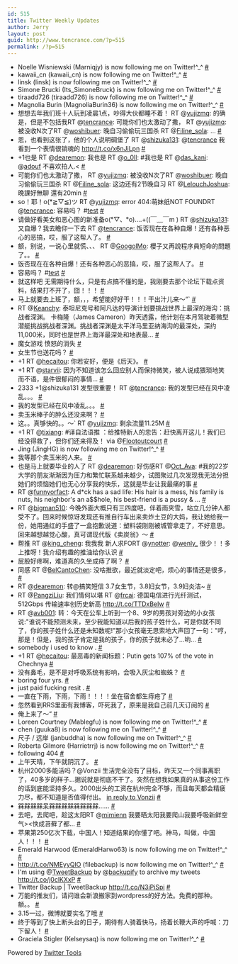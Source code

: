 ```yaml
---
id: 515
title: Twitter Weekly Updates
author: Jerry
layout: post
guid: http://www.tencrance.com/?p=515
permalink: /?p=515
---
```

<ul class="aktt_tweet_digest">
  <li>
    Noelle Wisniewski (Marniqjy) is now following me on Twitter!^_^ <a class="aktt_tweet_time" href="http://twitter.com/tencrance/statuses/178810584068927488">#</a>
  </li>
  <li>
    kawaii_cn (kawaii_cn) is now following me on Twitter!^_^ <a class="aktt_tweet_time" href="http://twitter.com/tencrance/statuses/178765364262473728">#</a>
  </li>
  <li>
    linsk (linsk) is now following me on Twitter!^_^ <a class="aktt_tweet_time" href="http://twitter.com/tencrance/statuses/178467210308763648">#</a>
  </li>
  <li>
    Simone Brucki (Its_SimoneBruck) is now following me on Twitter!^_^ <a class="aktt_tweet_time" href="http://twitter.com/tencrance/statuses/178304999560974336">#</a>
  </li>
  <li>
    tiraadd726 (tiraadd726) is now following me on Twitter!^_^ <a class="aktt_tweet_time" href="http://twitter.com/tencrance/statuses/178278438535299075">#</a>
  </li>
  <li>
    Magnolia Burin (MagnoliaBurin36) is now following me on Twitter!^_^ <a class="aktt_tweet_time" href="http://twitter.com/tencrance/statuses/177991483230666752">#</a>
  </li>
  <li>
    想想去年我们班十人玩到凌晨1点，吵得大伙都睡不着！ RT @<a class="aktt_username" href="http://twitter.com/yujizmq">yujizmq</a>: 的确是，但是不包括我RT @<a class="aktt_username" href="http://twitter.com/tencrance">tencrance</a>: 可能你们也太激动了撒， RT @<a class="aktt_username" href="http://twitter.com/yujizmq">yujizmq</a>: 被没收N次了RT @<a class="aktt_username" href="http://twitter.com/woshibuer">woshibuer</a>: 晚自习偷偷玩三国杀 RT @<a class="aktt_username" href="http://twitter.com/Filine_sola">Filine_sola</a>: &#8230; <a class="aktt_tweet_time" href="http://twitter.com/tencrance/statuses/177738720311652353">#</a>
  </li>
  <li>
    恩，也看到这张了，他的个人说明碉堡了 RT @<a class="aktt_username" href="http://twitter.com/shizuka131">shizuka131</a>: @<a class="aktt_username" href="http://twitter.com/tencrance">tencrance</a> 我看到一个表情很销魂的 <a href="http://t.co/x6nJiLpn" rel="nofollow">http://t.co/x6nJiLpn</a> <a class="aktt_tweet_time" href="http://twitter.com/tencrance/statuses/177738560886145026">#</a>
  </li>
  <li>
    +1也是 RT @<a class="aktt_username" href="http://twitter.com/dearemon">dearemon</a>: 我也是 RT @<a class="aktt_username" href="http://twitter.com/o_0Il">o_0Il</a>: #我也是 RT @<a class="aktt_username" href="http://twitter.com/das_kani">das_kani</a>: @<a class="aktt_username" href="http://twitter.com/adouf">adouf</a> 不喜欢拍人.< <a class="aktt_tweet_time" href="http://twitter.com/tencrance/statuses/177732354813607937">#</a>
  </li>
  <li>
    可能你们也太激动了撒， RT @<a class="aktt_username" href="http://twitter.com/yujizmq">yujizmq</a>: 被没收N次了RT @<a class="aktt_username" href="http://twitter.com/woshibuer">woshibuer</a>: 晚自习偷偷玩三国杀 RT @<a class="aktt_username" href="http://twitter.com/Filine_sola">Filine_sola</a>: 这边还有2节晚自习 RT @<a class="aktt_username" href="http://twitter.com/LelouchJoshua">LelouchJoshua</a>: 晚課好無聊 還有20min <a class="aktt_tweet_time" href="http://twitter.com/tencrance/statuses/177732297838182400">#</a>
  </li>
  <li>
    so！耶！o(*≧▽≦)ツ RT @<a class="aktt_username" href="http://twitter.com/yujizmq">yujizmq</a>: error 404:萌妹纸NOT FOUNDRT @<a class="aktt_username" href="http://twitter.com/tencrance">tencrance</a>: 容易吗？ #<a class="aktt_hashtag" href="http://search.twitter.com/search?q=%23test">test</a> <a class="aktt_tweet_time" href="http://twitter.com/tencrance/statuses/177732143454228480">#</a>
  </li>
  <li>
    请做好看美女和恶心图的新准备o(&deg;▽、&deg;o)&#8230;.+((￣﹏￣m ) RT @<a class="aktt_username" href="http://twitter.com/shizuka131">shizuka131</a>: 又自爆？我去瞻仰一下去 RT @<a class="aktt_username" href="http://twitter.com/tencrance">tencrance</a>: 饭否现在在各种自爆！还有各种恶心的恶搞，哎，服了这帮人了。 <a class="aktt_tweet_time" href="http://twitter.com/tencrance/statuses/177731909567266816">#</a>
  </li>
  <li>
    额，别说，一说心里就慌、、、 RT @<a class="aktt_username" href="http://twitter.com/GoogolMo">GoogolMo</a>: 櫻子又再說程序員短命的問題了。。 <a class="aktt_tweet_time" href="http://twitter.com/tencrance/statuses/177730974635921408">#</a>
  </li>
  <li>
    饭否现在在各种自爆！还有各种恶心的恶搞，哎，服了这帮人了。 <a class="aktt_tweet_time" href="http://twitter.com/tencrance/statuses/177730823276081152">#</a>
  </li>
  <li>
    容易吗？ #<a class="aktt_hashtag" href="http://search.twitter.com/search?q=%23test">test</a> <a class="aktt_tweet_time" href="http://twitter.com/tencrance/statuses/177730644128956416">#</a>
  </li>
  <li>
    就这样吧 无需期待什么，只是有点搞不懂的是，我刚要去那个论坛下载点资料，结果打不开了，囧！！！ <a class="aktt_tweet_time" href="http://twitter.com/tencrance/statuses/177729851300655105">#</a>
  </li>
  <li>
    马上就要去上班了，额，，，希望能好好干！！！干出汁儿来～&#8220;` <a class="aktt_tweet_time" href="http://twitter.com/tencrance/statuses/177729554511691776">#</a>
  </li>
  <li>
    RT @<a class="aktt_username" href="http://twitter.com/Keanchy">Keanchy</a>: 泰坦尼克号和阿凡达的导演计划要挑战世界上最深的海沟：挑战者深渊。 卡梅隆（James Cameron）昨天透露，他计划在本月驾驶着微型潜艇挑战挑战者深渊。挑战者深渊是太平洋马里亚纳海沟的最深处，深约11,000米，同时也是世界上海洋最深处和地表最&#8230; <a class="aktt_tweet_time" href="http://twitter.com/tencrance/statuses/177706188069273600">#</a>
  </li>
  <li>
    魔女游戏 愤怒的消失 <a class="aktt_tweet_time" href="http://twitter.com/tencrance/statuses/177705641224318976">#<!--more--></a>
  </li>
  
  <li>
    女生节也送花吗？ <a class="aktt_tweet_time" href="http://twitter.com/tencrance/statuses/177705462748282880">#</a>
  </li>
  <li>
    +1 RT @<a class="aktt_username" href="http://twitter.com/hecaitou">hecaitou</a>: 你若安好，便是《后天》。 <a class="aktt_tweet_time" href="http://twitter.com/tencrance/statuses/177705369928343552">#</a>
  </li>
  <li>
    +1 RT @<a class="aktt_username" href="http://twitter.com/starvii">starvii</a>: 因为不知道该怎么回应别人而保持微笑，被人说成猥琐地笑而不语，是件很郁闷的事情&hellip; <a class="aktt_tweet_time" href="http://twitter.com/tencrance/statuses/177593428761255936">#</a>
  </li>
  <li>
    2333 +1@shizuka131 发型很重要！ RT @<a class="aktt_username" href="http://twitter.com/tencrance">tencrance</a>: 我的发型已经在风中凌乱。。。 <a class="aktt_tweet_time" href="http://twitter.com/tencrance/statuses/177401380301062144">#</a>
  </li>
  <li>
    我的发型已经在风中凌乱。。。 <a class="aktt_tweet_time" href="http://twitter.com/tencrance/statuses/177386494988779520">#</a>
  </li>
  <li>
    卖玉米棒子的肿么还没来啊？ <a class="aktt_tweet_time" href="http://twitter.com/tencrance/statuses/177386423769501696">#</a>
  </li>
  <li>
    这。。真够快的。。～` RT @<a class="aktt_username" href="http://twitter.com/yujizmq">yujizmq</a>: 剩余流量11.25M <a class="aktt_tweet_time" href="http://twitter.com/tencrance/statuses/177386305980866560">#</a>
  </li>
  <li>
    +1 RT @<a class="aktt_username" href="http://twitter.com/tixiang">tixiang</a>: #译自法语推 ：给推特新人的忠告：赶快离开这儿！我们已经没得救了，但你们还来得及！ via @<a class="aktt_username" href="http://twitter.com/Flootoutcourt">Flootoutcourt</a> <a class="aktt_tweet_time" href="http://twitter.com/tencrance/statuses/177386216411500545">#</a>
  </li>
  <li>
    Jing (JingHG) is now following me on Twitter!^_^ <a class="aktt_tweet_time" href="http://twitter.com/tencrance/statuses/177376160878043139">#</a>
  </li>
  <li>
    我等那个卖玉米的人来。 <a class="aktt_tweet_time" href="http://twitter.com/tencrance/statuses/177374892407263232">#</a>
  </li>
  <li>
    也是马上就要毕业的人了 RT @<a class="aktt_username" href="http://twitter.com/dearemon">dearemon</a>: 好伤感RT @<a class="aktt_username" href="http://twitter.com/Oct_Ava">Oct_Ava</a>: #我的22岁 大学的朋友渐渐因为压力和繁忙联系越来越少，试图聚过几次发现我无法分担她们的烦恼她们也无心分享我的快乐，这就是毕业让我最痛的事 <a class="aktt_tweet_time" href="http://twitter.com/tencrance/statuses/177373086855868416">#</a>
  </li>
  <li>
    RT @<a class="aktt_username" href="http://twitter.com/funnyorfact">funnyorfact</a>: A d*ck has a sad life: His hair is a mess, his family is nuts, his neighbor's an a$$hole, his best-friend is a pussy & &#8230; <a class="aktt_tweet_time" href="http://twitter.com/tencrance/statuses/177370827845668864">#</a>
  </li>
  <li>
    RT @<a class="aktt_username" href="http://twitter.com/bigman510">bigman510</a>: 今晚外面大概只有三四度吧，伴着雨夹雪，站立几分钟人都受不了。回来时候惊讶发现还有推自行车出来卖炸土豆的大妈，我让她给我一份，她用通红的手盛了一盒抱歉说道：塑料袋刚刚被城管拿走了，不好意思。回来越想越觉心酸，真可谓现代版《卖炭翁》～ <a class="aktt_tweet_time" href="http://twitter.com/tencrance/statuses/177370646106484736">#</a>
  </li>
  <li>
    帮推 RT @<a class="aktt_username" href="http://twitter.com/king_cheng">king_cheng</a>: 我我我 新人求FORT @<a class="aktt_username" href="http://twitter.com/ynotter">ynotter</a>: @<a class="aktt_username" href="http://twitter.com/wenly_">wenly_</a> 很少！！多上推呀！我介绍有趣的推油给你认识 <a class="aktt_tweet_time" href="http://twitter.com/tencrance/statuses/177370582382415872">#</a>
  </li>
  <li>
    屁股好疼啊，难道真的久坐成痔了啊？ <a class="aktt_tweet_time" href="http://twitter.com/tencrance/statuses/177370549377437696">#</a>
  </li>
  <li>
    同感 RT @<a class="aktt_username" href="http://twitter.com/BelCantoChen">BelCantoChen</a>: 没啥推欲，最近就淡定吧，烦心的事情还是很多， <a class="aktt_tweet_time" href="http://twitter.com/tencrance/statuses/177370406477504512">#</a>
  </li>
  <li>
    RT @<a class="aktt_username" href="http://twitter.com/dearemon">dearemon</a>: 转@搞笑短信 3.7女生节，3.8妇女节，3.9妇炎洁~ <a class="aktt_tweet_time" href="http://twitter.com/tencrance/statuses/177370359778119680">#</a>
  </li>
  <li>
    RT @<a class="aktt_username" href="http://twitter.com/PangziLiu">PangziLiu</a>: 我们情何以堪 RT @<a class="aktt_username" href="http://twitter.com/frcai">frcai</a>: 德国电信进行光纤测试，512Gbps 传输速率创历史新高 <a href="http://t.co/TTDxBeIw" rel="nofollow">http://t.co/TTDxBeIw</a> <a class="aktt_tweet_time" href="http://twitter.com/tencrance/statuses/177370292551823360">#</a>
  </li>
  <li>
    RT @<a class="aktt_username" href="http://twitter.com/avb001">avb001</a>: 转：今天在公车上听到一个8、9岁的男孩对旁边的小女孩说:"谁说不能预测未来，至少我能知道以后我的孩子姓什么，可是你就不同了，你的孩子姓什么还是未知数呢!"那小女孩毫无思索地大声回了一句："哼，那是！但是，我的孩子肯定是我的孩子，你的孩子就未必了&hellip;哟&#8230; <a class="aktt_tweet_time" href="http://twitter.com/tencrance/statuses/177370275615215617">#</a>
  </li>
  <li>
    somebody i used to know . <a class="aktt_tweet_time" href="http://twitter.com/tencrance/statuses/177367084056051712">#</a>
  </li>
  <li>
    +1 RT @<a class="aktt_username" href="http://twitter.com/hecaitou">hecaitou</a>: 最恶毒的新闻标题：Putin gets 107% of the vote in Chechnya <a class="aktt_tweet_time" href="http://twitter.com/tencrance/statuses/177366940623454209">#</a>
  </li>
  <li>
    没有鼻毛，是不是对呼吸系统有影响，会吸入灰尘和蜘蛛？ <a class="aktt_tweet_time" href="http://twitter.com/tencrance/statuses/177366805961117696">#</a>
  </li>
  <li>
    boring four yrs. <a class="aktt_tweet_time" href="http://twitter.com/tencrance/statuses/177366482169249793">#</a>
  </li>
  <li>
    just paid fucking resit . <a class="aktt_tweet_time" href="http://twitter.com/tencrance/statuses/177366400598409216">#</a>
  </li>
  <li>
    一直在下雨，下雨，下雨！！！！坐在宿舍都生痔疮了 <a class="aktt_tweet_time" href="http://twitter.com/tencrance/statuses/177365495555702785">#</a>
  </li>
  <li>
    忽然看到RRS里面有我博客，吓死我了，原来是我自己前几天订阅的 <a class="aktt_tweet_time" href="http://twitter.com/tencrance/statuses/177365400353386496">#</a>
  </li>
  <li>
    俺上来了～&#8220; <a class="aktt_tweet_time" href="http://twitter.com/tencrance/statuses/177364867123126273">#</a>
  </li>
  <li>
    Loreen Courtney (Mablegfu) is now following me on Twitter!^_^ <a class="aktt_tweet_time" href="http://twitter.com/tencrance/statuses/177338482799296512">#</a>
  </li>
  <li>
    chen (guuka8) is now following me on Twitter!^_^ <a class="aktt_tweet_time" href="http://twitter.com/tencrance/statuses/177025338772176896">#</a>
  </li>
  <li>
    尺子 / 远岸 (janbuddha) is now following me on Twitter!^_^ <a class="aktt_tweet_time" href="http://twitter.com/tencrance/statuses/176983634207719424">#</a>
  </li>
  <li>
    Roberta Gilmore (Harrietrrj) is now following me on Twitter!^_^ <a class="aktt_tweet_time" href="http://twitter.com/tencrance/statuses/176942140037939200">#</a>
  </li>
  <li>
    following 404 <a class="aktt_tweet_time" href="http://twitter.com/tencrance/statuses/176932526802219008">#</a>
  </li>
  <li>
    上午天晴，下午就阴沉了。 <a class="aktt_tweet_time" href="http://twitter.com/tencrance/statuses/176931672036610050">#</a>
  </li>
  <li>
    杭州2000多能活吗？@Vonzii 生活完全没有了目标，昨天又一个同事离职了，40多岁的样子&hellip;据说就是彻底不干了。突然在想我如果真的从事这份工作的话到底能坚持多久。2000出头的工资在杭州完全不够，而且每天都会精疲力尽，都不知道是否值得付出。 <a class="aktt_tweet_reply" href="http://twitter.com/Vonzii/statuses/176880414797991936">in reply to Vonzii</a> <a class="aktt_tweet_time" href="http://twitter.com/tencrance/statuses/176880789408063488">#</a>
  </li>
  <li>
    槑槑槑槑呆槑槑槑槑槑槑槑槑&hellip;&hellip; <a class="aktt_tweet_time" href="http://twitter.com/tencrance/statuses/176870429321998336">#</a>
  </li>
  <li>
    去吧，去爬吧，趁这太阳RT @<a class="aktt_username" href="http://twitter.com/mimienn">mimienn</a> 我要晒太阳我要爬山我要呼吸新鲜空气><快成苔藓了都&hellip; <a class="aktt_tweet_time" href="http://twitter.com/tencrance/statuses/176853053864017922">#</a>
  </li>
  <li>
    苹果第250亿次下载，中国人！知道结果的你懂了吧。神马，叫做，中国人！！！ <a class="aktt_tweet_time" href="http://twitter.com/tencrance/statuses/176687878292774912">#</a>
  </li>
  <li>
    Emerald Harwood (EmeraldHarwo63) is now following me on Twitter!^_^ <a class="aktt_tweet_time" href="http://twitter.com/tencrance/statuses/176659007023493121">#</a>
  </li>
  <li>
    <a href="http://t.co/NMEyyQlO" rel="nofollow">http://t.co/NMEyyQlO</a> (filebackup) is now following me on Twitter!^_^ <a class="aktt_tweet_time" href="http://twitter.com/tencrance/statuses/176647642217058305">#</a>
  </li>
  <li>
    I'm using @<a class="aktt_username" href="http://twitter.com/TweetBackup">TweetBackup</a> by @<a class="aktt_username" href="http://twitter.com/backupify">backupify</a> to archive my tweets <a href="http://t.co/j0clKXxP" rel="nofollow">http://t.co/j0clKXxP</a> <a class="aktt_tweet_time" href="http://twitter.com/tencrance/statuses/176629245668368389">#</a>
  </li>
  <li>
    Twitter Backup | TweetBackup <a href="http://t.co/N3iPiSpi" rel="nofollow">http://t.co/N3iPiSpi</a> <a class="aktt_tweet_time" href="http://twitter.com/tencrance/statuses/176626249161113603">#</a>
  </li>
  <li>
    万能的推友们，请问谁会新浪搬家到wordpress的好方法。免费的那种。额。。 <a class="aktt_tweet_time" href="http://twitter.com/tencrance/statuses/176537950979493888">#</a>
  </li>
  <li>
    3.15一过，微博就要实名了哦 <a class="aktt_tweet_time" href="http://twitter.com/tencrance/statuses/176525235770769408">#</a>
  </li>
  <li>
    终于等到了快上断头台的日子，期待有人骑着快马，扬着长鞭大声的呼喊：刀下留人！ <a class="aktt_tweet_time" href="http://twitter.com/tencrance/statuses/176524924209467392">#</a>
  </li>
  <li>
    Graciela Stigler (Kelseysaq) is now following me on Twitter!^_^ <a class="aktt_tweet_time" href="http://twitter.com/tencrance/statuses/176511895203872768">#</a>
  </li>
</ul>

<p class="aktt_credit">
  Powered by <a href="http://alexking.org/projects/wordpress">Twitter Tools</a>
</p>